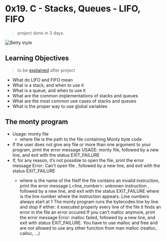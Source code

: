 # 0x19. C - Stacks, Queues - LIFO, FIFO
> project done in 3 days.

![Betty style](https://img.shields.io/badge/betty-style%20guide-purple?style=round-square)

## Learning Objectives
> to be [explained](https://fs.blog/feynman-learning-technique/) after project
* What do LIFO and FIFO mean
* What is a stack, and when to use it
* What is a queue, and when to use it
* What are the common implementations of stacks and queues
* What are the most common use cases of stacks and queues
* What is the proper way to use global variables

## The monty program
   + Usage: monty file
      + where file is the path to the file containing Monty byte code
   + If the user does not give any file or more than one argument to your program, print the error message USAGE: monty file, followed by a new line, and exit with the status EXIT_FAILURE
   + If, for any reason, it’s not possible to open the file, print the error message Error: Can't open file <file>, followed by a new line, and exit with the status EXIT_FAILURE
      + where <file> is the name of the fileIf the file contains an invalid instruction, print the error message L<line_number>: unknown instruction <opcode>, followed by a new line, and exit with the status EXIT_FAILURE
where is the line number where the instruction appears.
Line numbers always start at 1
The monty program runs the bytecodes line by line and stop if either:
it executed properly every line of the file
it finds an error in the file
an error occured
If you can’t malloc anymore, print the error message Error: malloc failed, followed by a new line, and exit with status EXIT_FAILURE.
You have to use malloc and free and are not allowed to use any other function from man malloc (realloc, calloc, …)
